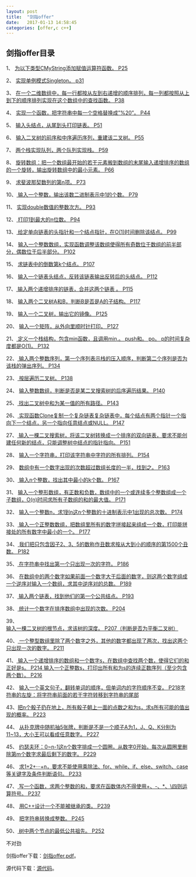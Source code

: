```yaml
---
layout:	post
title:	"剑指offer"
date:	2017-01-13 14:58:45
categories:	[offer,c c++]
---
```


## 剑指offer目录 ##

1、	[为以下类型CMyString添加赋值运算符函数。  P25](http://nofly.cc/offer/c%20c++/2017/01/15/%E5%89%91%E6%8C%87offer%E9%9D%A2%E8%AF%95%E9%A2%98%E4%B8%80.html "剑指offer面试题一")

2、	[实现单例模式Singleton。  p31](http://nofly.cc/offer/c%20c++/2017/01/15/%E5%89%91%E6%8C%87offer%E9%9D%A2%E8%AF%95%E9%A2%98%E4%BA%8C.html "剑指offer面试题二")

3、	[在一个二维数组中，每一行都按从左到右递增的顺序排列，每一列都按照从上到下的顺序排列实现在这个数组中的查找函数。  P38](http://nofly.cc/offer/c%20c++/2017/01/16/%E5%89%91%E6%8C%87offer%E9%9D%A2%E8%AF%95%E9%A2%98%E4%B8%89.html "剑指offer面试题三")

4、	[实现一个函数，把字符串中每一个空格替换成”%20”。  P44](http://nofly.cc/offer/c%20c++/2017/01/16/%E5%89%91%E6%8C%87offer%E9%9D%A2%E8%AF%95%E9%A2%98%E5%9B%9B.html "剑指offer面试题四")

5、	[输入头结点，从尾到头打印链表。  P51](http://nofly.cc/offer/c%20c++/2017/01/17/%E5%89%91%E6%8C%87offer%E9%9D%A2%E8%AF%95%E9%A2%98%E4%BA%94.html "剑指offer面试题五")

6、	[输入二叉树的前序和中序遍历序列，重建该二叉树。  P55](http://nofly.cc/offer/c%20c++/2017/01/17/%E5%89%91%E6%8C%87offer%E9%9D%A2%E8%AF%95%E9%A2%98%E5%85%AD.html "剑指offer面试题六")

7、	[两个栈实现队列，两个队列实现栈。  P59](http://nofly.cc/offer/c%20c++/2017/01/18/%E5%89%91%E6%8C%87offer%E9%9D%A2%E8%AF%95%E9%A2%98%E4%B8%83.html "剑指offer面试题七")

8、	[旋转数组：把一个数组最开始的若干元素搬到数组的末尾输入递增排序的数组的一个旋转，输出旋转数组中的最小元素。  P66](http://nofly.cc/offer/c%20c++/2017/01/18/%E5%89%91%E6%8C%87offer%E9%9D%A2%E8%AF%95%E9%A2%98%E5%85%AB.html "剑指offer面试题八")

9、	[求斐波那契数列的第n项。  P73](http://nofly.cc/offer/c%20c++/2017/01/19/%E5%89%91%E6%8C%87offer%E9%9D%A2%E8%AF%95%E9%A2%98%E4%B9%9D.html "剑指offer面试题九")

10、[	输入一个整数，输出该数二进制表示中1的个数。  P79](http://nofly.cc/offer/c%20c++/2017/01/19/%E5%89%91%E6%8C%87offer%E9%9D%A2%E8%AF%95%E9%A2%98%E5%8D%81.html "剑指offer面试题十")

11、	[实现double数值的整数次方。  P93](http://nofly.cc/offer/c%20c++/2017/01/20/%E5%89%91%E6%8C%87offer%E9%9D%A2%E8%AF%95%E9%A2%98%E5%8D%81%E4%B8%80.html "剑指offer面试题十一")

12、[	打印1到最大的n位数。  P94](http://nofly.cc/offer/c%20c++/2017/01/20/%E5%89%91%E6%8C%87offer%E9%9D%A2%E8%AF%95%E9%A2%98%E5%8D%81%E4%BA%8C.html "剑指offer面试题十二")

13、[	给定单向链表的头指针和一个结点指针，在O(1)时间删除该结点。  P99](http://nofly.cc/offer/c%20c++/2017/01/21/%E5%89%91%E6%8C%87offer%E9%9D%A2%E8%AF%95%E9%A2%98%E5%8D%81%E4%B8%89.html "剑指offer面试题十三")

14、	[输入一个整数数组，实现函数调整该数组使得所有奇数位于数组的前半部分，偶数位于后半部分。  P102](http://nofly.cc/offer/c%20c++/2017/01/21/%E5%89%91%E6%8C%87offer%E9%9D%A2%E8%AF%95%E9%A2%98%E5%8D%81%E5%9B%9B.html "剑指offer面试题十四")

15、	[求链表中的倒数第k个结点。  P107](http://nofly.cc/offer/c%20c++/2017/01/22/%E5%89%91%E6%8C%87offer%E9%9D%A2%E8%AF%95%E9%A2%98%E5%8D%81%E4%BA%94.html "剑指offer面试题十五")

16、	[输入一个链表头结点，反转该链表输出反转后的头结点。  P112](http://nofly.cc/offer/c%20c++/2017/01/22/%E5%89%91%E6%8C%87offer%E9%9D%A2%E8%AF%95%E9%A2%98%E5%8D%81%E5%85%AD.html "剑指offer面试题十六")

17、[	输入两个递增排序的链表，合并这两个链表  。  P115](http://nofly.cc/offer/c%20c++/2017/01/23/%E5%89%91%E6%8C%87offer%E9%9D%A2%E8%AF%95%E9%A2%98%E5%8D%81%E4%B8%83.html "剑指offer面试题十七")

18、	[输入两个二叉树A和B，判断B是否是A的子结构。  P117](http://nofly.cc/offer/c%20c++/2017/01/23/%E5%89%91%E6%8C%87offer%E9%9D%A2%E8%AF%95%E9%A2%98%E5%8D%81%E5%85%AB.html "剑指offer面试题十八")

19、	[输入一个二叉树，输出它的镜像。  P125](http://nofly.cc/offer/c%20c++/2017/01/24/%E5%89%91%E6%8C%87offer%E9%9D%A2%E8%AF%95%E9%A2%98%E5%8D%81%E4%B9%9D.html "剑指offer吗面试题十九")

20、	[输入一个矩阵，从外向里顺时针打印。  P127](http://nofly.cc/offer/c%20c++/2017/01/24/%E5%89%91%E6%8C%87offer%E9%9D%A2%E8%AF%95%E9%A2%98%E4%BA%8C%E5%8D%81.html "剑指offer面试题二十")

21、[	定义一个栈结构，包含min函数，且调用min,。  push和。  po。  p的时间复杂度都是O(1)。  P132](http://nofly.cc/offer/c%20c++/2017/01/25/%E5%89%91%E6%8C%87offer%E9%9D%A2%E8%AF%95%E9%A2%98%E4%BA%8C%E5%8D%81%E4%B8%80.html "剑指offer面试题二十一")

22、[	输入两个整数序列，第一个序列表示栈的压入顺序，判断第二个序列是否为该栈的弹出序列。  P134](http://nofly.cc/offer/c%20c++/2017/01/25/%E5%89%91%E6%8C%87offer%E9%9D%A2%E8%AF%95%E9%A2%98%E4%BA%8C%E5%8D%81%E4%BA%8C.html "剑指offer面试题二十二")

23、[	按层遍历二叉树。  P138](http://nofly.cc/offer/c%20c++/2017/01/26/%E5%89%91%E6%8C%87offer%E9%9D%A2%E8%AF%95%E9%A2%98%E4%BA%8C%E5%8D%81%E4%B8%89.html "剑指offer面试题二十三")

24、	[输入整数数组，判断是否是某二叉搜索树的后序遍历结果。  P140](http://nofly.cc/offer/c%20c++/2017/01/26/%E5%89%91%E6%8C%87offer%E9%9D%A2%E8%AF%95%E9%A2%98%E4%BA%8C%E5%8D%81%E5%9B%9B.html "剑指offer面试题二十四")

25、[	找出二叉树中和为某一值的所有路径。  P143](http://nofly.cc/offer/c%20c++/2017/01/27/%E5%89%91%E6%8C%87offer%E9%9D%A2%E8%AF%95%E9%A2%98%E4%BA%8C%E5%8D%81%E4%BA%94.html "剑指offer面试题二十五")

26、[	实现函数Clone复制一个复杂链表复杂链表中，每个结点有两个指针一个指向下一个结点，另一个指向任意结点或NULL。  P147](http://nofly.cc/offer/c%20c++/2017/01/27/%E5%89%91%E6%8C%87offer%E9%9D%A2%E8%AF%95%E9%A2%98%E4%BA%8C%E5%8D%81%E5%85%AD.html "剑指offer面试题二十六")

27、[	输入一棵二叉搜索树，将该二叉树转换成一个排序的双向链表，要求不能创建任何新的结点，只能调整树中结点的指针指向。  P151](http://nofly.cc/offer/c%20c++/2017/01/28/%E5%89%91%E6%8C%87offer%E9%9D%A2%E8%AF%95%E9%A2%98%E4%BA%8C%E5%8D%81%E4%B8%83.html "剑指offer面试题二十七")

28、	[输入一个字符串，打印该字符串中字符的所有排列。  P154](http://nofly.cc/offer/c%20c++/2017/01/28/%E5%89%91%E6%8C%87offer%E9%9D%A2%E8%AF%95%E9%A2%98%E4%BA%8C%E5%8D%81%E5%85%AB.html "剑指offer面试题二十八")

29、	[数组中有一个数字出现的次数超过数组长度的一半，找到之。  P163](http://nofly.cc/offer/c%20c++/2017/01/29/%E5%89%91%E6%8C%87offer%E9%9D%A2%E8%AF%95%E9%A2%98%E4%BA%8C%E5%8D%81%E4%B9%9D.html "剑指offer面试题二十九")

30、[	输入n个整数，找出其中最小的k个数。  P167](http://nofly.cc/offer/c%20c++/2017/01/29/%E5%89%91%E6%8C%87offer%E9%9D%A2%E8%AF%95%E9%A2%98%E4%B8%89%E5%8D%81.html "剑指offer面试题三十")

31、	[输入一个整形数组，有正数和负数，数组中的一个或连续多个整数组成一个子数组，O(n)时间求所有子数组的和的最大值。  P171](http://nofly.cc/offer/c%20c++/2017/01/30/%E5%89%91%E6%8C%87offer%E9%9D%A2%E8%AF%95%E9%A2%98%E4%B8%89%E5%8D%81%E4%B8%80.html "剑指offer面试题三十一")

32、	[输入一个整数n，求1到n这n个整数的十进制表示中1出现的总次数。  P174](http://nofly.cc/offer/c%20c++/2017/01/30/%E5%89%91%E6%8C%87offer%E9%9D%A2%E8%AF%95%E9%A2%98%E4%B8%89%E5%8D%81%E4%BA%8C.html "剑指offer面试题三十二")

33、[	输入一个正整数数组，把数组里所有的数字拼接起来组成一个数，打印能拼接处的所有数字中最小的一个。  P177](http://nofly.cc/offer/c%20c++/2017/01/31/%E5%89%91%E6%8C%87offer%E9%9D%A2%E8%AF%95%E9%A2%98%E4%B8%89%E5%8D%81%E4%B8%89.html "剑指offer面试题三十二")

34、[	我们把只包含因子2、3、5的数称作丑数求按从大到小的顺序的第1500个丑数。  P182](http://nofly.cc/offer/c%20c++/2017/01/31/%E5%89%91%E6%8C%87offer%E9%9D%A2%E8%AF%95%E9%A2%98%E4%B8%89%E5%8D%81%E5%9B%9B.html "剑指offer面试题三十四")

35、[	在字符串中找出第一个只出现一次的字符。  P186](http://nofly.cc/offer/c%20c++/2017/02/01/%E5%89%91%E6%8C%87offer%E9%9D%A2%E8%AF%95%E9%A2%98%E4%B8%89%E5%8D%81%E4%BA%94.html "剑指offer面试题三十五")

36、	[在数组中的两个数字如果前面一个数字大于后面的数字，则这两个数字组成一个逆序对输入一个数组，求其中逆序对的总数。  P189](http://nofly.cc/offer/c%20c++/2017/02/01/%E5%89%91%E6%8C%87offer%E9%9D%A2%E8%AF%95%E9%A2%98%E4%B8%89%E5%8D%81%E5%85%AD.html "剑指offer面试题三十六")

37、[	输入两个链表，找到他们的第一个公共结点。  P193](http://nofly.cc/offer/c%20c++/2017/02/02/%E5%89%91%E6%8C%87offer%E9%9D%A2%E8%AF%95%E9%A2%98%E4%B8%89%E5%8D%81%E4%B8%83.html "剑指offer面试题三十七")

38、[	统计一个数字在排序数组中出现的次数。  P204](http://nofly.cc/offer/c%20c++/2017/02/02/%E5%89%91%E6%8C%87offer%E9%9D%A2%E8%AF%95%E9%A2%98%E4%B8%89%E5%8D%81%E5%85%AB.html "剑指offer面试题三十八")

39、	[输入一棵二叉树的根节点，求该树的深度。  P207（判断是否为平衡二叉树）](http://nofly.cc/offer/c%20c++/2017/02/03/%E5%89%91%E6%8C%87offer%E9%9D%A2%E8%AF%95%E9%A2%98%E4%B8%89%E5%8D%81%E4%B9%9D.html "剑指offer面试题三十九")

40、[	一个整型数组里除了两个数字之外，其他的数字都出现了两次，找出这两个只出现一次的数字。  P211](http://nofly.cc/offer/c%20c++/2017/02/03/%E5%89%91%E6%8C%87offer%E9%9D%A2%E8%AF%95%E9%A2%98%E5%9B%9B%E5%8D%81.html "剑指offer面试题四十")

41、[	输入一个递增排序的数组和一个数字s，在数组中查找两个数，使得它们的和正好是s。  P214  输入一个正整数s，打印出所有和为s的连续正数序列（至少包含两个数）。  P216](http://nofly.cc/offer/c%20c++/2017/02/04/%E5%89%91%E6%8C%87offer%E9%9D%A2%E8%AF%95%E9%A2%98%E5%9B%9B%E5%8D%81%E4%B8%80.html "剑指offer面试题四十一")

42、	[输入一个英文句子，翻转单词的顺序，但单词内的字符顺序不变。  P218字符串的左旋：将字符串前面的若干字符转移到字符串的尾部](http://nofly.cc/offer/c%20c++/2017/02/04/%E5%89%91%E6%8C%87offer%E9%9D%A2%E8%AF%95%E9%A2%98%E5%9B%9B%E5%8D%81%E4%BA%8C.html "剑指offer面试题四十二")

43、[把n个骰子扔在地上，所有骰子朝上一面的点数之和为s，求s所有可能的值出现的概率。  P223](http://nofly.cc/offer/c%20c++/2017/02/05/%E5%89%91%E6%8C%87offer%E9%9D%A2%E8%AF%95%E9%A2%98%E5%9B%9B%E5%8D%81%E4%B8%89.html "剑指offer面试题四十三")

44、	[从扑克牌中随机抽5张牌，判断是不是一个顺子A为1，J、Q、K分别为11~13，大小王可以看成任意数字。  P227](http://nofly.cc/offer/c%20c++/2017/02/05/%E5%89%91%E6%8C%87offer%E9%9D%A2%E8%AF%95%E9%A2%98%E5%9B%9B%E5%8D%81%E5%9B%9B.html "剑指offer面试题四十四")

45、	[约瑟夫环：0~n-1这n个数字排成一个圆圈，从数字0开始，每次从圆圈里删除第m个数字求最后剩下的数字。  P229](http://nofly.cc/offer/c%20c++/2017/02/06/%E5%89%91%E6%8C%87offer%E9%9D%A2%E8%AF%95%E9%A2%98%E5%9B%9B%E5%8D%81%E4%BA%94.html "剑指offer面试题四十五")

46、	[求1+2+···+n，要求不能使用乘除法、for、while、if、else、switch、case等关键字及条件判断语句。  P233](http://nofly.cc/offer/c%20c++/2017/02/06/%E5%89%91%E6%8C%87offer%E9%9D%A2%E8%AF%95%E9%A2%98%E5%9B%9B%E5%8D%81%E5%85%AD.html "剑指offer面试题四十六")

47、[	写一个函数，求两个整数的和，要求在函数体内不得使用+、-、*、\四则运算符号。  P237](http://nofly.cc/offer/c%20c++/2017/02/07/%E5%89%91%E6%8C%87offer%E9%9D%A2%E8%AF%95%E9%A2%98%E5%9B%9B%E5%8D%81%E4%B8%83.html "剑指offer面试题四十去")

48、	[用C++设计一个不能被继承的类。  P239](http://nofly.cc/offer/c%20c++/2017/02/07/%E5%89%91%E6%8C%87offer%E9%9D%A2%E8%AF%95%E9%A2%98%E5%9B%9B%E5%8D%81%E5%85%AB.html "剑指offer面试题四十八")

49、	[把字符串转换成整数。  P245](http://nofly.cc/offer/c%20c++/2017/02/08/%E5%89%91%E6%8C%87offer%E9%9D%A2%E8%AF%95%E9%A2%98%E5%9B%9B%E5%8D%81%E4%B9%9D.html "剑指offer面试题四十九")

50、[	树中两个节点的最低公共祖先。  P252](http://nofly.cc/offer/c%20c++/2017/02/08/%E5%89%91%E6%8C%87offer%E9%9D%A2%E8%AF%95%E9%A2%98%E4%BA%94%E5%8D%81.html "剑指offer面试题五十")

不对劲

剑指offer下载：[剑指offer.pdf](https://raw.githubusercontent.com/cofire/cofire.github.io/master/source/剑指offer.pdf "剑指offer.pdf")。

源代码下载：[源代码](https://raw.githubusercontent.com/cofire/cofire.github.io/master/source/剑指offer源代码.zip "剑指offer源代码")。